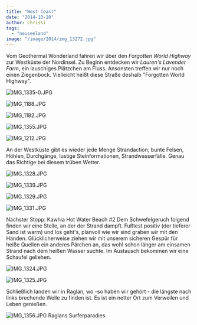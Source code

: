 ```yaml
---
title: "West Coast"
date: "2014-10-20"
author: chrissi
tags: 
  - "neuseeland"
image: "/image/2014/img_13272.jpg"
---
```


Vom Geothermal Wonderland fahren wir über den _Forgotten World Highway_ zur Westküste der Nordinsel. Zu Beginn entdecken wir _Lauren's Lavender Farm_, ein lauschiges Plätzchen am Fluss. Ansonsten treffen wir nur noch einen Ziegenbock. Vielleicht heißt diese Straße deshalb "Forgotten World Highway".

![IMG_1335-0.JPG](/images/2014/img_1335-0.jpg)

![IMG_1188.JPG](/images/2014/img_11881.jpg)

![IMG_1182.JPG](/images/2014/img_11821.jpg)

![IMG_1355.JPG](/images/2014/img_1355.jpg)

![IMG_1212.JPG](/images/2014/img_1212.jpg)

An der Westküste gibt es wieder jede Menge Strandaction; bunte Felsen, Höhlen, Durchgänge, lustige Steinformationen, Strandwasserfälle. Genau das Richtige bei diesem trüben Wetter.

![IMG_1328.JPG](/images/2014/img_1328.jpg)

![IMG_1339.JPG](/images/2014/img_1339.jpg)

![IMG_1329.JPG](/images/2014/img_1329.jpg)

![IMG_1331.JPG](/images/2014/img_1331.jpg)

Nächster Stopp: Kawhia Hot Water Beach #2 Dem Schwefelgeruch folgend finden wir eine Stelle, an der der Strand dampft. Fußtest positiv (der tieferer Sand ist warm) und los geht's, planvoll wie wir sind graben wir mit den Händen. Glücklicherweise ziehen wir mit unserem sicheren Gespür für heiße Quellen ein anderes Pärchen an, das wohl schon länger am einsamen Strand nach dem heißen Wasser suchte. Im Austausch bekommen wir eine Schaufel geliehen.

![IMG_1324.JPG](/images/2014/img_1324.jpg)

![IMG_1325.JPG](/images/2014/img_1325.jpg)

Schließlich landen wir in Raglan, wo -so haben wir gehört - die längste nach links brechende Welle zu finden ist. Es ist ein netter Ort zum Verweilen und Leben genießen.

![IMG_1356.JPG](/images/2014/img_1356.jpg) Raglans Surferparadies
